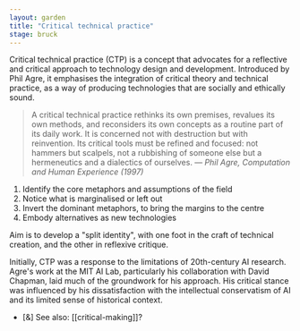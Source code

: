 ```yaml
---  
layout: garden
title: "Critical technical practice"
stage: bruck
---
```


Critical technical practice (CTP) is a concept that advocates for a reflective and critical approach to technology design and development. Introduced by Phil Agre, it emphasises the integration of critical theory and technical practice, as a way of producing technologies that are socially and ethically sound. 

> A critical technical practice rethinks its own premises, revalues its own methods, and reconsiders its own concepts as a routine part of its daily work. It is concerned not with destruction but with reinvention. Its critical tools must be refined and focused: not hammers but scalpels, not a rubbishing of someone else but a hermeneutics and a dialectics of ourselves.
<cite>— Phil Agre, _Computation and Human Experience_ (1997)</cite>

1. Identify the core metaphors and assumptions of the field
2. Notice what is marginalised or left out
3. Invert the dominant metaphors, to bring the margins to the centre
4. Embody alternatives as new technologies

Aim is to develop a "split identity", with one foot in the craft of technical creation, and the other in reflexive critique.

Initially, CTP was a response to the limitations of 20th-century AI research. Agre's work at the MIT AI Lab, particularly his collaboration with David Chapman, laid much of the groundwork for his approach. His critical stance was influenced by his dissatisfaction with the intellectual conservatism of AI and its limited sense of historical context.

- [&] See also: [[critical-making]]?